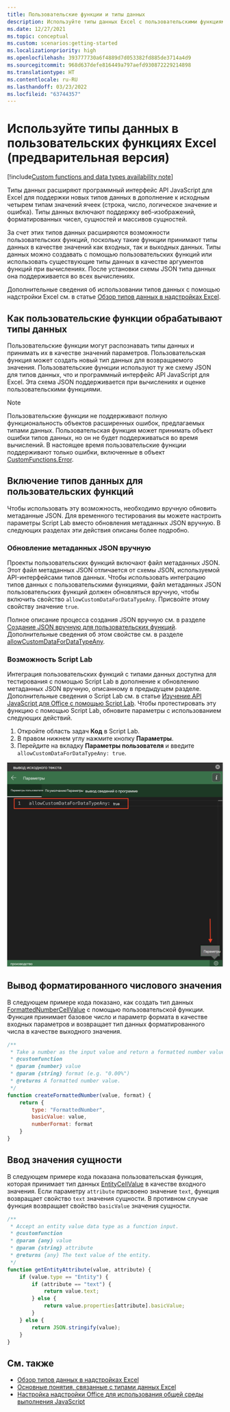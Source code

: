 ```yaml
---
title: Пользовательские функции и типы данных
description: Используйте типы данных Excel с пользовательскими функциями и надстройками Office.
ms.date: 12/27/2021
ms.topic: conceptual
ms.custom: scenarios:getting-started
ms.localizationpriority: high
ms.openlocfilehash: 393777730a6f4889d7d053382fd885de3714a4d9
ms.sourcegitcommit: 968d637defe816449a797aefd930872229214898
ms.translationtype: HT
ms.contentlocale: ru-RU
ms.lasthandoff: 03/23/2022
ms.locfileid: "63744357"
---
```

# <a name="use-data-types-with-custom-functions-in-excel-preview"></a>Используйте типы данных в пользовательских функциях Excel (предварительная версия)

[!include[Custom functions and data types availability note](../includes/excel-custom-functions-data-types-note.md)]

Типы данных расширяют программный интерфейс API JavaScript для Excel для поддержки новых типов данных в дополнение к исходным четырем типам значений ячеек (строка, число, логическое значение и ошибка). Типы данных включают поддержку веб-изображений, форматированных чисел, сущностей и массивов сущностей.

За счет этих типов данных расширяются возможности пользовательских функций, поскольку такие функции принимают типы данных в качестве значений как входных, так и выходных данных. Типы данных можно создавать с помощью пользовательских функций или использовать существующие типы данных в качестве аргументов функций при вычислениях. После установки схемы JSON типа данных она поддерживается во всех вычислениях.

Дополнительные сведения об использовании типов данных с помощью надстройки Excel см. в статье [Обзор типов данных в надстройках Excel](excel-data-types-overview.md).

## <a name="how-custom-functions-handle-data-types"></a>Как пользовательские функции обрабатывают типы данных

Пользовательские функции могут распознавать типы данных и принимать их в качестве значений параметров. Пользовательская функция может создать новый тип данных для возвращаемого значения. Пользовательские функции используют ту же схему JSON для типов данных, что и программный интерфейс API JavaScript для Excel. Эта схема JSON поддерживается при вычислениях и оценке пользовательскими функциями.

> [!NOTE]
> Пользовательские функции не поддерживают полную функциональность объектов расширенных ошибок, предлагаемых типами данных. Пользовательская функция может принимать объект ошибки типов данных, но он не будет поддерживаться во время вычислений. В настоящее время пользовательские функции поддерживают только ошибки, включенные в объект [CustomFunctions.Error](custom-functions-errors.md).

## <a name="enable-data-types-for-custom-functions"></a>Включение типов данных для пользовательских функций

Чтобы использовать эту возможность, необходимо вручную обновить метаданные JSON. Для временного тестирования вы можете настроить параметры Script Lab вместо обновления метаданных JSON вручную. В следующих разделах эти действия описаны более подробно.

### <a name="manually-update-json-metadata"></a>Обновление метаданных JSON вручную

Проекты пользовательских функций включают файл метаданных JSON. Этот файл метаданных JSON отличается от схемы JSON, используемой API-интерфейсами типов данных. Чтобы использовать интеграцию типов данных с пользовательскими функциями, файл метаданных JSON пользовательских функций должен обновляться вручную, чтобы включить свойство `allowCustomDataForDataTypeAny`. Присвойте этому свойству значение `true`.

Полное описание процесса создания JSON вручную см. в разделе [Создание JSON вручную для пользовательских функций](custom-functions-json.md). Дополнительные сведения об этом свойстве см. в разделе [allowCustomDataForDataTypeAny](custom-functions-json.md#allowcustomdatafordatatypeany-preview).

### <a name="script-lab-option"></a>Возможность Script Lab

Интеграция пользовательских функций с типами данных доступна для тестирования с помощью Script Lab в дополнение к обновлению метаданных JSON вручную, описанному в предыдущем разделе. Дополнительные сведения о Script Lab см. в статье [Изучение API JavaScript для Office с помощью Script Lab](../overview/explore-with-script-lab.md). Чтобы протестировать эту функцию с помощью Script Lab, обновите параметры с использованием следующих действий.

1. Откройте область задач **Код** в Script Lab.
1. В правом нижнем углу нажмите кнопку **Параметры**.
1. Перейдите на вкладку **Параметры пользователя** и введите `allowCustomDataForDataTypeAny: true`.

![Снимок экрана: действия по включению типов данных для пользовательских функций в Script Lab.](../images/custom-functions-script-lab-data-type.png)

## <a name="output-a-formatted-number-value"></a>Вывод форматированного числового значения

В следующем примере кода показано, как создать тип данных [FormattedNumberCellValue](/javascript/api/excel/excel.formattednumbercellvalue) с помощью пользовательской функции. Функция принимает базовое число и параметр формата в качестве входных параметров и возвращает тип данных форматированного числа в качестве выходного значения.

```js
/**
 * Take a number as the input value and return a formatted number value as the output.
 * @customfunction
 * @param {number} value
 * @param {string} format (e.g. "0.00%")
 * @returns A formatted number value.
 */
function createFormattedNumber(value, format) {
    return {
        type: "FormattedNumber",
        basicValue: value,
        numberFormat: format
    }
}
```

## <a name="input-an-entity-value"></a>Ввод значения сущности

В следующем примере кода показана пользовательская функция, которая принимает тип данных [EntityCellValue](/javascript/api/excel/excel.entitycellvalue) в качестве входного значения. Если параметру `attribute` присвоено значение `text`, функция возвращает свойство `text` значения сущности. В противном случае функция возвращает свойство `basicValue` значения сущности.

```js
/**
 * Accept an entity value data type as a function input.
 * @customfunction
 * @param {any} value
 * @param {string} attribute
 * @returns {any} The text value of the entity.
 */
function getEntityAttribute(value, attribute) {
    if (value.type == "Entity") {
        if (attribute == "text") {
            return value.text;
        } else {
            return value.properties[attribute].basicValue;
        }
    } else {
        return JSON.stringify(value);
    }
}
```

## <a name="see-also"></a>См. также

* [Обзор типов данных в надстройках Excel](excel-data-types-overview.md)
* [Основные понятия, связанные с типами данных Excel](excel-data-types-concepts.md)
* [Настройка надстройки Office для использования общей среды выполнения JavaScript](../develop/configure-your-add-in-to-use-a-shared-runtime.md)
